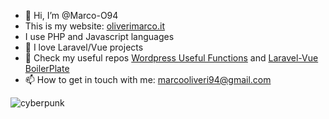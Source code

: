 - 👋 Hi, I’m @Marco-O94
- This is my website: [oliverimarco.it](https://oliverimarco.it)
- I use PHP and Javascript languages
- 🧡 I love Laravel/Vue projects
- 🌱 Check my useful repos [Wordpress Useful Functions](https://github.com/Marco-O94/Wordpress-useful-functions) and [Laravel-Vue BoilerPlate](https://github.com/Marco-O94/Laravel-vue-boilerplate)
- 📫 How to get in touch with me: marcooliveri94@gmail.com

![cyberpunk](/cyberpunk.gif)
<!---
Marco-O94/Marco-O94 is a ✨ special ✨ repository because its `README.md` (this file) appears on your GitHub profile.
You can click the Preview link to take a look at your changes.
--->
